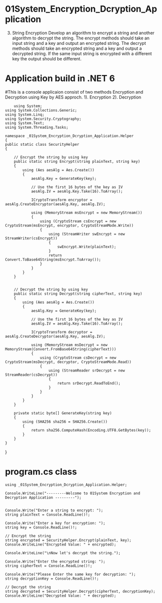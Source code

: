# 01System_Encryption_Dcryption_Application

3. String Encryption
Develop an algorithm to encrypt a string and another algorithm to decrypt the string. The encrypt
methods should take an input string and a key and output an encrypted string. The decrypt methods
should take an encrypted string and a key and output a decrypted string.
If the same input string is encrypted with a different key the output should be different.

# Application build in .NET 6

#This is a console applicaion consist of two methods Encryption and Decryption using Key by AES approch.
1). Encryption
2). Decryption

        using System;
    using System.Collections.Generic;
    using System.Linq;
    using System.Security.Cryptography;
    using System.Text;
    using System.Threading.Tasks;

    namespace _01System_Encryption_Dcryption_Application.Helper
    {
    public static class SecurityHelper
    {

        // Encrypt the string by using key
        public static string Encrypt(string plainText, string key)
        {
            using (Aes aesAlg = Aes.Create())
            {
                aesAlg.Key = GenerateKey(key);

                // Use the first 16 bytes of the key as IV
                aesAlg.IV = aesAlg.Key.Take(16).ToArray();

                ICryptoTransform encryptor = aesAlg.CreateEncryptor(aesAlg.Key, aesAlg.IV);

                using (MemoryStream msEncrypt = new MemoryStream())
                {
                    using (CryptoStream csEncrypt = new CryptoStream(msEncrypt, encryptor, CryptoStreamMode.Write))
                    {
                        using (StreamWriter swEncrypt = new StreamWriter(csEncrypt))
                        {
                            swEncrypt.Write(plainText);
                        }
                        return Convert.ToBase64String(msEncrypt.ToArray());
                    }
                }
            }
        }


        // Decrypt the string by using key
        public static string Decrypt(string cipherText, string key)
        {
            using (Aes aesAlg = Aes.Create())
            {
                aesAlg.Key = GenerateKey(key);

                // Use the first 16 bytes of the key as IV
                aesAlg.IV = aesAlg.Key.Take(16).ToArray();  

                ICryptoTransform decryptor = aesAlg.CreateDecryptor(aesAlg.Key, aesAlg.IV);

                using (MemoryStream msDecrypt = new MemoryStream(Convert.FromBase64String(cipherText)))
                {
                    using (CryptoStream csDecrypt = new CryptoStream(msDecrypt, decryptor, CryptoStreamMode.Read))
                    {
                        using (StreamReader srDecrypt = new StreamReader(csDecrypt))
                        {
                            return srDecrypt.ReadToEnd();
                        }
                    }
                }
            }
        }

        private static byte[] GenerateKey(string key)
        {
            using (SHA256 sha256 = SHA256.Create())
            {
                return sha256.ComputeHash(Encoding.UTF8.GetBytes(key));
            }
        }
    }
}



# program.cs class

    using _01System_Encryption_Dcryption_Application.Helper;

    Console.WriteLine("---------Welcome to 01System Encryption and Decryption Application ---------");


    Console.Write("Enter a string to encrypt: ");
    string plainText = Console.ReadLine()!;

    Console.Write("Enter a key for encryption: ");
    string key = Console.ReadLine()!;

    // Encrypt the string
    string encrypted = SecurityHelper.Encrypt(plainText, key);
    Console.WriteLine("Encrypted Value: " + encrypted);

    Console.WriteLine("\nNow let's decrypt the string.");

    Console.Write("Enter the encrypted string: ");
    string cipherText = Console.ReadLine()!;

    Console.Write("Please Enter the same key for decryption: ");
    string decryptionKey = Console.ReadLine()!;

    // Decrypt the string
    string decrypted = SecurityHelper.Decrypt(cipherText, decryptionKey);
    Console.WriteLine("Decrypted Value: " + decrypted);
